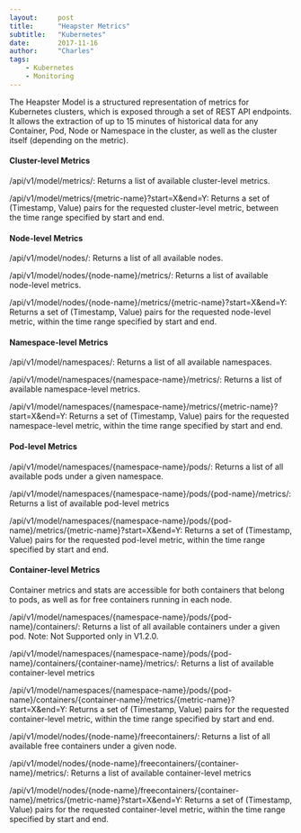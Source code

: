```yaml
---
layout:     post
title:      "Heapster Metrics"
subtitle:   "Kubernetes"
date:       2017-11-16
author:     "Charles"
tags:
    - Kubernetes
    - Monitoring
---
```


The Heapster Model is a structured representation of metrics for Kubernetes clusters, which is exposed through a set of REST API endpoints. It allows the extraction of up to 15 minutes of historical data for any Container, Pod, Node or Namespace in the cluster, as well as the cluster itself (depending on the metric).

#### Cluster-level Metrics

/api/v1/model/metrics/: Returns a list of available cluster-level metrics.

/api/v1/model/metrics/{metric-name}?start=X&end=Y: Returns a set of (Timestamp, Value) pairs for the requested cluster-level metric, between the time range specified by start and end.

#### Node-level Metrics

/api/v1/model/nodes/: Returns a list of all available nodes.

/api/v1/model/nodes/{node-name}/metrics/: Returns a list of available node-level metrics.

/api/v1/model/nodes/{node-name}/metrics/{metric-name}?start=X&end=Y: Returns a set of (Timestamp, Value) pairs for the requested node-level metric, within the time range specified by start and end.

#### Namespace-level Metrics

/api/v1/model/namespaces/: Returns a list of all available namespaces.

/api/v1/model/namespaces/{namespace-name}/metrics/: Returns a list of available namespace-level metrics.

/api/v1/model/namespaces/{namespace-name}/metrics/{metric-name}?start=X&end=Y: Returns a set of (Timestamp, Value) pairs for the requested namespace-level metric, within the time range specified by start and end.

#### Pod-level Metrics

/api/v1/model/namespaces/{namespace-name}/pods/: Returns a list of all available pods under a given namespace.

/api/v1/model/namespaces/{namespace-name}/pods/{pod-name}/metrics/: Returns a list of available pod-level metrics

/api/v1/model/namespaces/{namespace-name}/pods/{pod-name}/metrics/{metric-name}?start=X&end=Y: Returns a set of (Timestamp, Value) pairs for the requested pod-level metric, within the time range specified by start and end.

#### Container-level Metrics

Container metrics and stats are accessible for both containers that belong to pods, as well as for free containers running in each node.

/api/v1/model/namespaces/{namespace-name}/pods/{pod-name}/containers/: Returns a list of all available containers under a given pod. Note: Not Supported only in V1.2.0.

/api/v1/model/namespaces/{namespace-name}/pods/{pod-name}/containers/{container-name}/metrics/: Returns a list of available container-level metrics

/api/v1/model/namespaces/{namespace-name}/pods/{pod-name}/containers/{container-name}/metrics/{metric-name}?start=X&end=Y: Returns a set of (Timestamp, Value) pairs for the requested container-level metric, within the time range specified by start and end.

/api/v1/model/nodes/{node-name}/freecontainers/: Returns a list of all available free containers under a given node.

/api/v1/model/nodes/{node-name}/freecontainers/{container-name}/metrics/: Returns a list of available container-level metrics

/api/v1/model/nodes/{node-name}/freecontainers/{container-name}/metrics/{metric-name}?start=X&end=Y: Returns a set of (Timestamp, Value) pairs for the requested container-level metric, within the time range specified by start and end.

<!-- https://github.com/kubernetes/heapster/blob/master/docs/model.md -->

